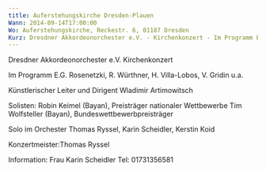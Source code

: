 ```yaml
---
title: Auferstehungskirche Dresden-Plauen
Wann: 2014-09-14T17:00:00
Wo: Auferstehungskirche, Reckestr. 6, 01187 Dresden
Kurz: Dresdner Akkordeonorchester e.V. - Kirchenkonzert - Im Programm E.G. Rosenetzki,  R. Würthner,  H. Villa-Lobos, V. Gridin u.a.
---
```


Dresdner Akkordeonorchester e.V.
Kirchenkonzert

Im Programm E.G. Rosenetzki,  R. Würthner,  H. Villa-Lobos, V. Gridin u.a.

Künstlerischer Leiter und Dirigent
Wladimir Artimowitsch

Solisten:
Robin Keimel (Bayan), Preisträger nationaler Wettbewerbe
Tim Wolfsteller (Bayan), Bundeswettbewerbpreisträger 

Solo im Orchester
Thomas Ryssel, Karin Scheidler, Kerstin Koid
 
Konzertmeister:Thomas Ryssel 

Information:
Frau Karin Scheidler
Tel: 01731356581